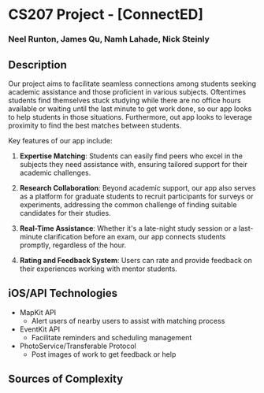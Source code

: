 # CS207 Project - [ConnectED]

### Neel Runton, James Qu, Namh Lahade, Nick Steinly

## Description

Our project aims to facilitate seamless connections among students seeking academic assistance and those proficient in various subjects. Oftentimes students find themselves stuck studying while there are no office hours available or waiting until the last minute to get work done, so our app looks to help students in those situations. Furthermore, out app looks to leverage proximity to find the best matches between students.

Key features of our app include:

1. **Expertise Matching**: Students can easily find peers who excel in the subjects they need assistance with, ensuring tailored support for their academic challenges.

3. **Research Collaboration**: Beyond academic support, our app also serves as a platform for graduate students to recruit participants for surveys or experiments, addressing the common challenge of finding suitable candidates for their studies.

2. **Real-Time Assistance**: Whether it's a late-night study session or a last-minute clarification before an exam, our app connects students promptly, regardless of the hour.

3. **Rating and Feedback System**: Users can rate and provide feedback on their experiences working with mentor students.

## iOS/API Technologies

* MapKit API
  * Alert users of nearby users to assist with matching process
* EventKit API
  * Facilitate reminders and scheduling management
* PhotoService/Transferable Protocol
  * Post images of work to get feedback or help

## Sources of Complexity


